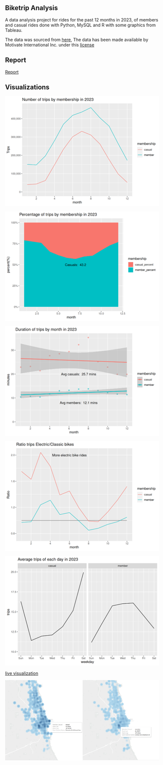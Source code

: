 ## Biketrip Analysis

A data analysis project for rides for the past 12 months in 2023, of members and casual rides done with Python, MySQL and R with some graphics from Tableau.

The data was sourced from [here](https://divvy-tripdata.s3.amazonaws.com/index.html), The data has been made available by
Motivate International Inc. under this [license](https://www.divvybikes.com/data-license-agreement)

## Report

[Report](./Introduction_SQLload.pdf)

## Visualizations

![](./external_visuals/unnamed-chunk-22-1.png)

![](./external_visuals/unnamed-chunk-23-1.png)

![](./external_visuals/unnamed-chunk-24-1.png)

![](./external_visuals/unnamed-chunk-25-1.png)

![](./external_visuals/unnamed-chunk-26-1.png)

[live visualization](https://public.tableau.com/app/profile/oscar.quiroga8687/viz/Densitymapridebikes/DensitymapofTOP250stations)

![Density map of stations](./external_visuals/concentration.png)
